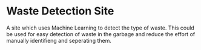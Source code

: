 # Waste Detection Site
A site which uses Machine Learning to detect the type of waste. This could be used for easy detection of waste in the garbage and reduce the effort of manually identifieng and seperating them.
